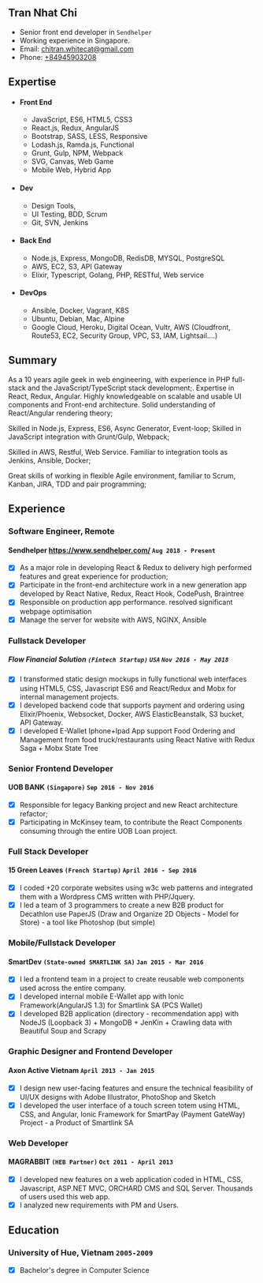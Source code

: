 ## Tran Nhat Chi

* Senior front end developer in `Sendhelper`
* Working experience in Singapore.
* Email: [chitran.whitecat@gmail.com](chitran.whitecat@gmail.com)
* Phone: [+84945903208](+84945903208)

## Expertise

* #### Front End
	* JavaScript, ES6, HTML5, CSS3
	* React.js, Redux, AngularJS
	* Bootstrap, SASS, LESS, Responsive
	* Lodash.js, Ramda.js, Functional
	* Grunt, Gulp, NPM, Webpack
	* SVG, Canvas, Web Game
	* Mobile Web, Hybrid App

* #### Dev
	* Design Tools,
	* UI Testing, BDD, Scrum
	* Git, SVN, Jenkins
	
* #### Back End
	* Node.js, Express, MongoDB, RedisDB, MYSQL, PostgreSQL
	* AWS, EC2, S3, API Gateway
	* Elixir, Typescript, Golang, PHP, RESTful, Web service
	
* #### DevOps
	* Ansible, Docker, Vagrant, K8S
	* Ubuntu, Debian, Mac, Alpine
	* Google Cloud, Heroku, Digital Ocean, Vultr, AWS (Cloudfront, Route53, EC2, Security Group, VPC, S3, IAM, Lightsail....)

## Summary

As a 10 years agile geek in web engineering, with experience in PHP full-stack and the JavaScript/TypeScript stack development;.
Expertise in React, Redux, Angular. Highly knowledgeable on scalable and usable UI components and Front-end architecture. Solid understanding of React/Angular rendering theory;

Skilled in Node.js, Express, ES6, Async Generator, Event-loop; Skilled in JavaScript integration with Grunt/Gulp, Webpack;


Skilled in AWS, Restful, Web Service. Familiar to integration tools as Jenkins, Ansible, Docker;

Great skills of working in flexible Agile environment, familiar to Scrum, Kanban, JIRA, TDD and pair programming;


## Experience

### **Software Engineer, Remote**
#### Sendhelper https://www.sendhelper.com/ `Aug 2018 - Present`
- [x] As a major role in developing React & Redux to delivery high performed features and great experience for production;
- [x] Participate in the front-end architecture work in a new generation app developed by React Native, Redux, React Hook, CodePush, Braintree 
- [x] Responsible on production app performance. resolved significant webpage optimisation
- [x] Manage the server for website with AWS, NGINX, Ansible 

### **Fullstack Developer**
##### Flow Financial Solution `(Fintech Startup)` `USA` `Nov 2016 - May 2018`
- [x] I transformed static design mockups in fully functional web interfaces using HTML5, CSS, Javascript ES6 and React/Redux and Mobx for internal management projects.
- [x] I developed backend code that supports payment and ordering using Elixir/Phoenix, Websocket, Docker, AWS ElasticBeanstalk, S3 bucket, API Gateway.
- [x] I developed E-Wallet Iphone+Ipad App support Food Ordering and Management from food truck/restaurants using React Native with Redux Saga + Mobx State Tree

### **Senior Frontend Developer**
#### UOB BANK `(Singapore)` `Sep 2016 - Nov 2016`
- [x] Responsible for legacy Banking project and new React architecture refactor;
- [x] Participating in McKinsey team, to contribute the React Components consuming through the entire UOB Loan project.

### **Full Stack Developer**
#### 15 Green Leaves `(French Startup)` `April 2016 - Sep 2016`
- [x] I coded +20 corporate websites using w3c web patterns and integrated them with a Wordpress CMS written with PHP/Jquery.
- [x] I led a team of 3 programmers to create a new B2B product for Decathlon use PaperJS (Draw and Organize 2D Objects - Model for Store) - a tool like Photoshop (but simple)

### **Mobile/Fullstack Developer**
#### SmartDev `(State-owned SMARTLINK SA)` `Jan 2015 - Mar 2016`
- [x] I led a frontend team in a project to create reusable web components used across the entire company.
- [x] I developed internal mobile E-Wallet app with Ionic Framework(AngularJS 1.3) for Smartlink SA (PCS Wallet)
- [x] I developed B2B application (directory - recommendation app) with NodeJS (Loopback 3) + MongoDB + JenKin + Crawling data with Beautiful Soup and Scrapy

### **Graphic Designer and Frontend Developer**
#### Axon Active Vietnam `April 2013 - Jan 2015`
- [x] I design new user-facing features and ensure the technical feasibility of UI/UX designs with Adobe Illustrator, PhotoShop and Sketch
- [x] I developed the user interface of a touch screen totem using HTML, CSS, and Angular, Ionic Framework for SmartPay (Payment GateWay) Project - a Product of Smartlink SA 

### **Web Developer**
#### MAGRABBIT `(HEB Partner)` `Oct 2011 - April 2013`
- [x] I developed new features on a web application coded in HTML, CSS, Javascript, ASP.NET MVC, ORCHARD CMS and SQL Server. Thousands of users used this web app.
- [x] I analyzed new requirements with PM and Users.

## Education

### University of Hue, Vietnam `2005-2009`
- [x] Bachelor's degree in Computer Science
